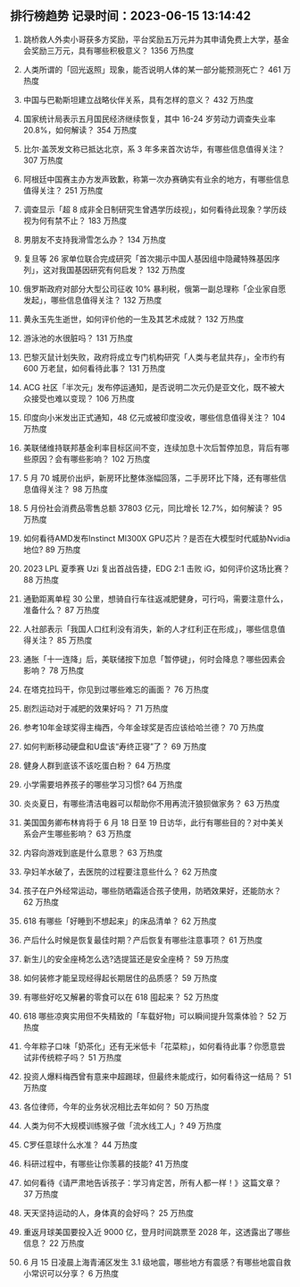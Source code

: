 
## 排行榜趋势 记录时间：2023-06-15 13:14:42
  
  1. 跳桥救人外卖小哥获多方奖励，平台奖励五万元并为其申请免费上大学，基金会奖励三万元，具有哪些积极意义？ 1356 万热度
    
  2. 人类所谓的「回光返照」现象，能否说明人体的某一部分能预测死亡？ 461 万热度
    
  3. 中国与巴勒斯坦建立战略伙伴关系，具有怎样的意义？ 432 万热度
    
  4. 国家统计局表示五月国民经济继续恢复，其中 16-24 岁劳动力调查失业率 20.8%，如何解读？ 354 万热度
    
  5. 比尔·盖茨发文称已抵达北京，系 3 年多来首次访华，有哪些信息值得关注？ 307 万热度
    
  6. 阿根廷中国赛主办方发声致歉，称第一次办赛确实有业余的地方，有哪些信息值得关注？ 251 万热度
    
  7. 调查显示「超 8 成非全日制研究生曾遇学历歧视」，如何看待此现象？学历歧视为何有禁不止？ 183 万热度
    
  8. 男朋友不支持我滑雪怎么办？ 134 万热度
    
  9. 复旦等 26 家单位联合完成研究「首次揭示中国人基因组中隐藏特殊基因序列」，这对我国基因研究有何启发？ 132 万热度
    
  10. 俄罗斯政府对部分大型公司征收 10% 暴利税，俄第一副总理称「企业家自愿发起」，哪些信息值得关注？ 132 万热度
    
  11. 黄永玉先生逝世，如何评价他的一生及其艺术成就？ 132 万热度
    
  12. 游泳池的水很脏吗？ 131 万热度
    
  13. 巴黎灭鼠计划失败，政府将成立专门机构研究「人类与老鼠共存」，全市约有 600 万老鼠，如何看待此事？ 131 万热度
    
  14. ACG 社区「半次元」发布停运通知，是否说明二次元仍是亚文化，既不被大众接受也难以变现？ 106 万热度
    
  15. 印度向小米发出正式通知，48 亿元或被印度没收，哪些信息值得关注？ 104 万热度
    
  16. 美联储维持联邦基金利率目标区间不变，连续加息十次后暂停加息，背后有哪些原因？会有哪些影响？ 102 万热度
    
  17. 5 月 70 城房价出炉，新房环比整体涨幅回落，二手房环比下降，还有哪些信息值得关注？ 98 万热度
    
  18. 5 月份社会消费品零售总额 37803 亿元，同比增长 12.7%，如何解读？ 95 万热度
    
  19. 如何看待AMD发布Instinct MI300X GPU芯片？是否在大模型时代威胁Nvidia地位? 89 万热度
    
  20. 2023 LPL 夏季赛 Uzi 复出首战告捷，EDG 2:1 击败 iG，如何评价这场比赛？ 88 万热度
    
  21. 通勤距离单程 30 公里，想骑自行车往返减肥健身，可行吗，需要注意什么，准备什么？ 87 万热度
    
  22. 人社部表示「我国人口红利没有消失，新的人才红利正在形成」，哪些信息值得关注？ 85 万热度
    
  23. 通胀「十一连降」后，美联储按下加息「暂停键」，何时会降息？哪些因素会影响？ 78 万热度
    
  24. 在塔克拉玛干，你见到过哪些难忘的画面？ 76 万热度
    
  25. 剧烈运动对于减肥的效果好吗？ 71 万热度
    
  26. 参考10年金球奖得主梅西，今年金球奖是否应该给哈兰德？ 70 万热度
    
  27. 如何判断移动硬盘和U盘该“寿终正寝”了？ 69 万热度
    
  28. 健身人群到底该不该吃蛋白粉？ 64 万热度
    
  29. 小学需要培养孩子的哪些学习习惯? 64 万热度
    
  30. 炎炎夏日，有哪些清洁电器可以帮助你不用再流汗狼狈做家务？ 63 万热度
    
  31. 美国国务卿布林肯将于 6 月 18 日至 19 日访华，此行有哪些目的？对中美关系会产生哪些影响？ 63 万热度
    
  32. 内容向游戏到底是什么意思？ 63 万热度
    
  33. 孕妇羊水破了，去医院的过程要注意些什么？ 62 万热度
    
  34. 孩子在户外经常运动，哪些防晒霜适合孩子使用，防晒效果好，还能防水？ 62 万热度
    
  35. 618 有哪些「好睡到不想起来」的床品清单？ 62 万热度
    
  36. 产后什么时候是恢复最佳时期？产后恢复有哪些注意事项？ 61 万热度
    
  37. 新生儿的安全座椅怎么选?选提篮还是安全座椅？ 59 万热度
    
  38. 如何装修才能呈现经得起长期居住的品质感？ 59 万热度
    
  39. 有哪些好吃又解暑的零食可以在 618 囤起来？ 52 万热度
    
  40. 618 哪些凉爽实用但不失精致的「车载好物」可以瞬间提升驾乘体验？ 52 万热度
    
  41. 今年粽子口味「奶茶化」还有无米低卡「花菜粽」，如何看待此事？你愿意尝试非传统粽子吗？ 51 万热度
    
  42. 投资人爆料梅西曾有意来中超踢球，但最终未能成行，如何看待这一结局？ 51 万热度
    
  43. 各位律师，今年的业务状况相比去年如何？ 50 万热度
    
  44. 人类为何不大规模训练猴子做「流水线工人」? 49 万热度
    
  45. C罗任意球什么水准？ 44 万热度
    
  46. 科研过程中，有哪些让你羡慕的技能? 41 万热度
    
  47. 如何看待《请严肃地告诉孩子：学习肯定苦，所有人都一样！》这篇文章？ 37 万热度
    
  48. 天天坚持运动的人，身体真的会好吗？ 25 万热度
    
  49. 重返月球美国要投入近 9000 亿，登月时间跳票至 2028 年，这透露出了哪些信息？ 22 万热度
    
  50. 6 月 15 日凌晨上海青浦区发生 3.1 级地震，哪些地方有震感？有哪些地震自救小常识可以分享？ 6 万热度
    